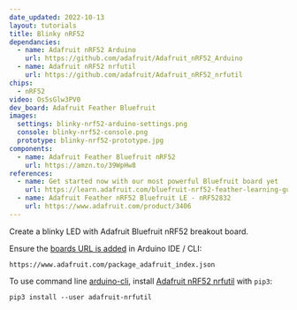 ```yaml
---
date_updated: 2022-10-13
layout: tutorials
title: Blinky nRF52
dependancies:
  - name: Adafruit nRF52 Arduino
    url: https://github.com/adafruit/Adafruit_nRF52_Arduino
  - name: Adafruit nRF52 nrfutil
    url: https://github.com/adafruit/Adafruit_nRF52_nrfutil
chips:
  - nRF52
video: Os5sGlw3PV0
dev_board: Adafruit Feather Bluefruit
images:
  settings: blinky-nrf52-arduino-settings.png
  console: blinky-nrf52-console.png
  prototype: blinky-nrf52-prototype.jpg
components:
  - name: Adafruit Feather Bluefruit nRF52
    url: https://amzn.to/39WpHw8
references:
  - name: Get started now with our most powerful Bluefruit board yet
    url: https://learn.adafruit.com/bluefruit-nrf52-feather-learning-guide/introduction
  - name: Adafruit Feather nRF52 Bluefruit LE - nRF52832
    url: https://www.adafruit.com/product/3406
---
```


Create a blinky LED with Adafruit Bluefruit nRF52 breakout board.

Ensure the [boards URL is added](https://learn.sparkfun.com/tutorials/installing-arduino-ide/board-add-ons-with-arduino-board-manager) in Arduino IDE / CLI:

```
https://www.adafruit.com/package_adafruit_index.json
```

To use command line [arduino-cli](https://github.com/arduino/arduino-cli), install [Adafruit nRF52 nrfutil](https://github.com/adafruit/Adafruit_nRF52_nrfutil) with `pip3`:

```
pip3 install --user adafruit-nrfutil
```
